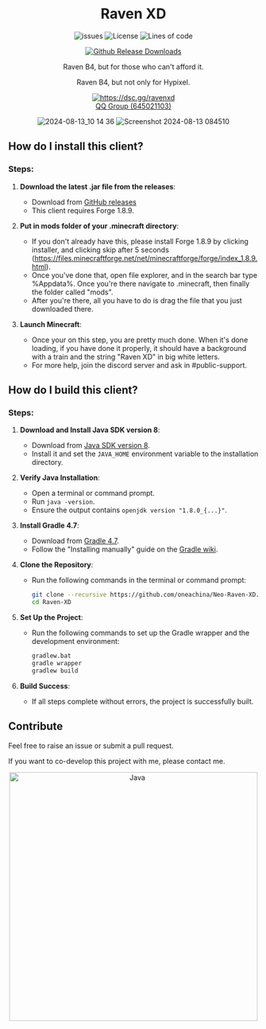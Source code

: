 <div align="center">
  
# Raven XD
<p align="center">
    <img src="https://img.shields.io/github/issues/oneachina/Neo-Raven-XD?style=flat" alt="issues">
    <img src="https://img.shields.io/badge/license-GPLV3-green" alt="License">
    <img src="https://tokei.rs/b1/github/oneachina/Neo-Raven-XD?category=code&style=flat" alt="Lines of code">
</p>

[![Github Release Downloads](https://img.shields.io/github/downloads/oneachina/Neo-Raven-XD/total?label=Github%20Release%20Downloads&style=flat-square)](https://github.com/oneachina/Neo-Raven-XD/releases)


Raven B4, but for those who can't afford it.

Raven B4, but not only for Hypixel.

<a href="https://dsc.gg/ravenxd"><img src="https://invidget.switchblade.xyz/zSgDKArSH4" alt="https://dsc.gg/ravenxd"/></a><br>
[QQ Group (645021103)](https://qm.qq.com/q/vv0xPdfc6A)

![2024-08-13_10 14 36](https://github.com/user-attachments/assets/36e8920e-336e-4b62-ae3f-6b9962920812)
![Screenshot 2024-08-13 084510](https://github.com/user-attachments/assets/85637f18-9d6b-47d9-9dc2-cb8594aff585)
</div>

## How do I install this client?

### Steps:

1. **Download the latest .jar file from the releases**:
   - Download from [GitHub releases](https://github.com/oneachina/Neo-Raven-XD/releases)
   - This client requires Forge 1.8.9.

2. **Put in mods folder of your .minecraft directory**:
   - If you don't already have this, please install Forge 1.8.9 by clicking installer, and clicking skip after 5 seconds (https://files.minecraftforge.net/net/minecraftforge/forge/index_1.8.9.html).
   - Once you've done that, open file explorer, and in the search bar type %Appdata%. Once you're there navigate to .minecraft, then finally the folder called "mods".
   - After you're there, all you have to do is drag the file that you just downloaded there.

3. **Launch Minecraft**:
   - Once your on this step, you are pretty much done. When it's done loading, if you have done it properly, it should have a background with a train and the string "Raven XD" in big white letters.
   - For more help, join the discord server and ask in #public-support.

## How do I build this client?

### Steps:

1. **Download and Install Java SDK version 8**:
   - Download from [Java SDK version 8](https://adoptium.net/en-GB/temurin/releases/?version=8).
   - Install it and set the `JAVA_HOME` environment variable to the installation directory.

2. **Verify Java Installation**:
   - Open a terminal or command prompt.
   - Run `java -version`.
   - Ensure the output contains `openjdk version "1.8.0_{...}"`.

3. **Install Gradle 4.7**:
   - Download from [Gradle 4.7](https://gradle.org/next-steps/?version=4.7&format=bin).
   - Follow the "Installing manually" guide on the [Gradle wiki](https://gradle.org/install).

4. **Clone the Repository**:
   - Run the following commands in the terminal or command prompt:
     ```bash
     git clone --recursive https://github.com/oneachina/Neo-Raven-XD.git
     cd Raven-XD
     ```

5. **Set Up the Project**:
   - Run the following commands to set up the Gradle wrapper and the development environment:
     ```bash
     gradlew.bat
     gradle wrapper
     gradlew build
     ```

6. **Build Success**:
   - If all steps complete without errors, the project is successfully built.


## Contribute
Feel free to raise an issue or submit a pull request.

If you want to co-develop this project with me, please contact me.

<div align="center">

<img src="https://github.com/SAWARATSUKI/KawaiiLogos/blob/main/IntelliJ IDEA/IntelliJ IDEA.png" alt="Java" width="500" />
</div>
